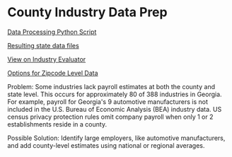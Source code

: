 # County Industry Data Prep  

[Data Processing Python Script](https://github.com/modelearth/community-data/blob/master/process/python/us_econ.ipynb)  

[Resulting state data files](https://github.com/modelearth/community-data/tree/master/us/state)   

[View on Industry Evaluator](../)

[Options for Zipcode Level Data](../../../community/industries/)

Problem: Some industries lack payroll estimates at both the county and state level.  This occurs for approximately 80 of 388 industries in Georgia. For example, payroll for Georgia's 9 automotive manufacturers is not included in the U.S. Bureau of Economic Analysis (BEA) industry data. US census privacy protection rules omit company payroll when only 1 or 2 establishments reside in a county.   

Possible Solution: Identify large employers, like automotive manufacturers, and add county-level estimates using national or regional averages.  

